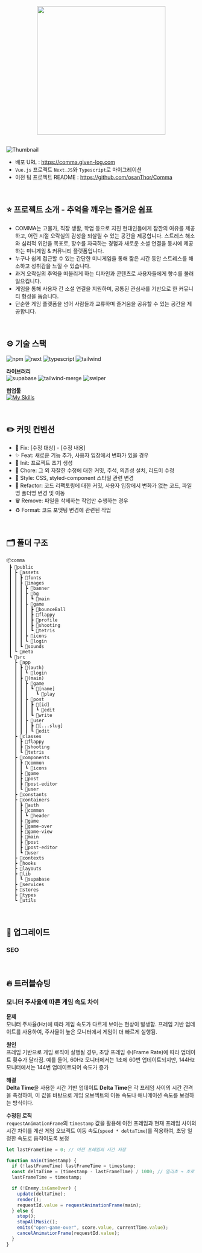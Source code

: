 <div align='center'>
  <a href="https://comma-one.vercel.app">
    <img src="https://github.com/user-attachments/assets/f79e7575-30ee-4c93-b4ff-77716e221569" width="340" />
      
  </a>
</div>

<br/>

![Thumbnail](https://github.com/user-attachments/assets/b0a56a57-818f-4b4a-9b88-ae4729d90d02)

- 배포 URL : https://comma.given-log.com
- `Vue.js` 프로젝트 `Next.JS`와 `Typescript`로 마이그레이션
- 이전 팀 프로젝트 README : https://github.com/osanThor/Comma

<br>

## ⭐️ 프로젝트 소개 - 추억을 깨우는 즐거운 쉼표

- COMMA는 고물가, 직장 생활, 학업 등으로 지친 현대인들에게 잠깐의 여유를 제공하고, 어린 시절 오락실의 감성을 되살릴 수 있는 공간을 제공합니다. 스트레스 해소와 심리적 위안을 목표로, 향수를 자극하는 경험과 새로운 소셜 연결을 동시에 제공하는 미니게임 & 커뮤니티 플랫폼입니다.
- 누구나 쉽게 접근할 수 있는 간단한 미니게임을 통해 짧은 시간 동안 스트레스를 해소하고 성취감을 느낄 수 있습니다.
- 과거 오락실의 추억을 떠올리게 하는 디자인과 콘텐츠로 사용자들에게 향수를 불러일으킵니다.
- 게임을 통해 사용자 간 소셜 연결을 지원하며, 공통된 관심사를 기반으로 한 커뮤니티 형성을 돕습니다.
- 단순한 게임 플랫폼을 넘어 사람들과 교류하며 즐거움을 공유할 수 있는 공간을 제공합니다.


<br>

## ⚙️ 기술 스택

![npm](https://img.shields.io/badge/npm-10.8.3-%23CB3837?logo=npm)
![next](https://img.shields.io/badge/next-3.5.13-%23000000?logo=nextdotjs)
![typescript](https://img.shields.io/badge/typescript-5-%233178C6?logo=typescript)
![tailwind](https://img.shields.io/badge/tailwind-3.4.17-%2306B6D4?logo=tailwindcss)

**라이브러리**  
![supabase](https://img.shields.io/badge/supabase-2.6.0-%233FCF8E?logo=supabase)
![tailwind-merge](https://img.shields.io/badge/tailwind%20merge-2.6.0-%2306B6D4?logo=tailwindcss)
![swiper](https://img.shields.io/badge/swiper-11.1.15-%23104E8B?logo=swiper)

**협업툴**  
[![My Skills](https://skillicons.dev/icons?i=supabase,figma,github,notion&theme=light)](https://skillicons.dev)


<br/>

## ✏️ 커밋 컨벤션

- 🚨 Fix: [수정 대상] - [수정 내용]
- ✨ Feat: 새로운 기능 추가, 사용자 입장에서 변화가 있을 경우
- 🎉 Init: 프로젝트 초기 생성
- 📝 Chore: 그 외 자잘한 수정에 대한 커밋, 주석, 의존성 설치, 리드미 수정
- 💄 Style: CSS, styled-component 스타일 관련 변경
- 🔨 Refactor: 코드 리팩토링에 대한 커밋, 사용자 입장에서 변화가 없는 코드, 파일명 폴더명 변경 및 이동
- 🗑️ Remove: 파일을 삭제하는 작업만 수행하는 경우
- ♻️ Format: 코드 포맷팅 변경에 관련된 작업

<br/>

## 🗂️ 폴더 구조
  
    📦comma
     ┣ 📂public
     ┃ ┣ 📂assets
     ┃ ┃ ┣ 📂fonts
     ┃ ┃ ┣ 📂images
     ┃ ┃ ┃ ┣ 📂banner
     ┃ ┃ ┃ ┣ 📂bg
     ┃ ┃ ┃ ┃ ┗ 📂main
     ┃ ┃ ┃ ┣ 📂game
     ┃ ┃ ┃ ┃ ┣ 📂bounceBall
     ┃ ┃ ┃ ┃ ┣ 📂flappy
     ┃ ┃ ┃ ┃ ┣ 📂profile
     ┃ ┃ ┃ ┃ ┣ 📂shooting
     ┃ ┃ ┃ ┃ ┗ 📂tetris
     ┃ ┃ ┃ ┣ 📂icons
     ┃ ┃ ┃ ┗ 📂login
     ┃ ┃ ┗ 📂sounds
     ┃ ┗ 📂meta
     ┗ 📂src
       ┣ 📂app
       ┃ ┣ 📂(auth)
       ┃ ┃ ┗ 📂login
       ┃ ┣ 📂(main)
       ┃ ┃ ┣ 📂game
       ┃ ┃ ┃ ┗ 📂[name]
       ┃ ┃ ┃   ┗ 📂play
       ┃ ┃ ┣ 📂post
       ┃ ┃ ┃ ┣ 📂[id]
       ┃ ┃ ┃ ┃ ┗ 📂edit
       ┃ ┃ ┃ ┗ 📂write
       ┃ ┃ ┣ 📂user
       ┃ ┃ ┃ ┣ 📂[...slug]
       ┃ ┃ ┃ ┗ 📂edit
       ┣ 📂classes
       ┃ ┣ 📂flappy
       ┃ ┣ 📂shooting
       ┃ ┗ 📂tetris
       ┣ 📂components
       ┃ ┣ 📂common
       ┃ ┃ ┗ 📂icons
       ┃ ┣ 📂game
       ┃ ┣ 📂post
       ┃ ┣ 📂post-editor
       ┃ ┗ 📂user
       ┣ 📂constants
       ┣ 📂containers
       ┃ ┣ 📂auth
       ┃ ┣ 📂common
       ┃ ┃ ┗ 📂header
       ┃ ┣ 📂game
       ┃ ┣ 📂game-over
       ┃ ┣ 📂game-view
       ┃ ┣ 📂main
       ┃ ┣ 📂post
       ┃ ┣ 📂post-editor
       ┃ ┗ 📂user
       ┣ 📂contexts
       ┣ 📂hooks
       ┣ 📂layouts
       ┣ 📂lib
       ┃ ┗ 📂supabase
       ┣ 📂services
       ┣ 📂stores
       ┣ 📂types
       ┗ 📂utils

<br/>

## 🔨 업그레이드

### SEO 



<br>

## 🔥 트러블슈팅

### 모니터 주사율에 따른 게임 속도 차이

**문제** <br/> 모니터 주사율(Hz)에 따라 게임 속도가 다르게 보이는 현상이 발생함. 프레임 기반 업데이트를 사용하여, 주사율이 높은 모니터에서 게임이 더 빠르게 실행됨.

**원인** <br/> 프레임 기반으로 게임 로직이 실행될 경우, 초당 프레임 수(Frame Rate)에 따라 업데이트 횟수가 달라짐.
예를 들어, 60Hz 모니터에서는 1초에 60번 업데이트되지만, 144Hz 모니터에서는 144번 업데이트되어 속도가 증가

**해결** <br/> **Delta Time**을 사용한 시간 기반 업데이트
**Delta Time**은 각 프레임 사이의 시간 간격을 측정하여, 이 값을 바탕으로 게임 오브젝트의 이동 속도나 애니메이션 속도를 보정하는 방식이다.

**수정된 로직** <br/>
`requestAnimationFrame`의 `timestamp` 값을 활용해 이전 프레임과 현재 프레임 사이의 시간 차이를 계산
게임 오브젝트 이동 속도(`speed * deltaTime`)를 적용하여, 초당 일정한 속도로 움직이도록 보정

```js
let lastFrameTime = 0; // 이전 프레임의 시간 저장

function main(timestamp) {
  if (!lastFrameTime) lastFrameTime = timestamp;
  const deltaTime = (timestamp - lastFrameTime) / 1000; // 밀리초 → 초로 변환
  lastFrameTime = timestamp;

  if (!Enemy.isGameOver) {
    update(deltaTime);
    render();
    requestId.value = requestAnimationFrame(main);
  } else {
    stop();
    stopAllMusic();
    emits("open-game-over", score.value, currentTime.value);
    cancelAnimationFrame(requestId.value);
  }
}
```
